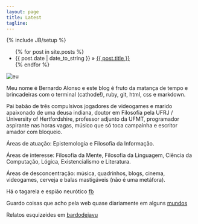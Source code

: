 ```yaml
---
layout: page
title: Latest
tagline: 
---
```

{% include JB/setup %}



<ul class="posts">
  {% for post in site.posts %}
    <li><span>{{ post.date | date_to_string }}</span> &raquo; <a href="{{ BASE_PATH }}{{ post.url }}">{{ post.title }}</a></li>
  {% endfor %}
</ul>

![eu](http://f.cl.ly/items/0N3P431I1K0r1O131I22/bernardo_.jpg)

Meu nome é Bernardo Alonso e este blog é fruto da matança de tempo e brincadeiras com o terminal (cathode!), ruby, git, html, css e markdown.

Pai babão de três compulsivos jogadores de videogames e marido apaixonado de uma deusa indiana, doutor em Filosofia pela UFRJ / University of Hertfordshire, professor adjunto da UFMT, programador aspirante nas horas vagas, músico que só toca campainha e escritor amador com bloqueio.

Áreas de atuação: Epistemologia e Filosofia da Informação.

Áreas de interesse: Filosofia da Mente, Filosofia da Linguagem, Ciência da Computação, Lógica, Existencialismo e Literatura.

Áreas de desconcentração: música, quadrinhos, blogs, cinema, videogames, cerveja e balas mastigáveis (não é uma metáfora).

Há o tagarela e espião neurótico [fb](https://www.facebook.com/bernard.alonso)

Guardo coisas que acho pela web quase diariamente em alguns [mundos](http://mundos.tumblr.com)

Relatos esquizøides em [bardodejavu](http://bardodejavu.tumblr.com)




